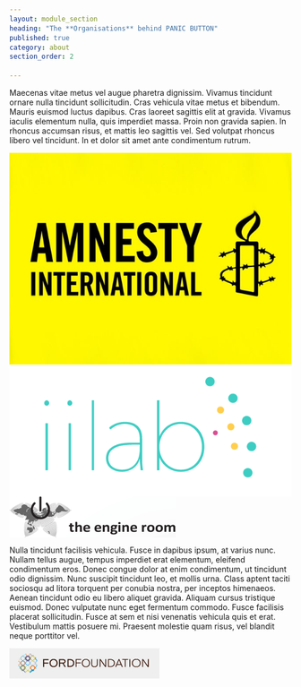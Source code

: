 ```yaml
---
layout: module_section
heading: "The **Organisations** behind PANIC BUTTON"
published: true
category: about
section_order: 2

---
```


Maecenas vitae metus vel augue pharetra dignissim. Vivamus tincidunt ornare nulla tincidunt sollicitudin. Cras vehicula vitae metus et bibendum. Mauris euismod luctus dapibus. Cras laoreet sagittis elit at gravida. Vivamus iaculis elementum nulla, quis imperdiet massa. Proin non gravida sapien. In rhoncus accumsan risus, et mattis leo sagittis vel. Sed volutpat rhoncus libero vel tincidunt. In et dolor sit amet ante condimentum rutrum.

<div class="clearfix"></div>
<div class="bordertb">
	<div class="col-lg-12 col-md-12 col-sm-12 text-center">
		<img src="images/amnestylogo.jpg" class="col-sm-4 col-xs-12" style="margin-right:-4px; float:none; display:inline-block; vertical-align:middle; border: none;">
		<img src="images/iilab-logo-new-color-4.png" class="col-sm-4 col-xs-12" style="margin-right:-4px; float:none; display:inline-block; vertical-align:middle; border: none;">
		<img src="images/pasted_image_at_2013_12_18_12_36pm.png" class="col-sm-4 col-xs-12" style="margin-right:-4px; float:none; display:inline-block; vertical-align:middle; border: none;">
	</div>
	<div class="clearfix"></div>
</div>

Nulla tincidunt facilisis vehicula. Fusce in dapibus ipsum, at varius nunc. Nullam tellus augue, tempus imperdiet erat elementum, eleifend condimentum eros. Donec congue dolor at enim condimentum, ut tincidunt odio dignissim. Nunc suscipit tincidunt leo, et mollis urna. Class aptent taciti sociosqu ad litora torquent per conubia nostra, per inceptos himenaeos. Aenean tincidunt odio eu libero aliquet gravida. Aliquam cursus tristique euismod. Donec vulputate nunc eget fermentum commodo. Fusce facilisis placerat sollicitudin. Fusce at sem et nisi venenatis vehicula quis et erat. Vestibulum mattis posuere mi. Praesent molestie quam risus, vel blandit neque porttitor vel.

<div class="clearfix"></div>
<div class="bordertb">
	<div class="col-lg-12 col-md-12 col-sm-12 text-center">
		<img src="images/img-11.png" style="border: none;">
	</div>
	<div class="clearfix"></div>
</div>
        